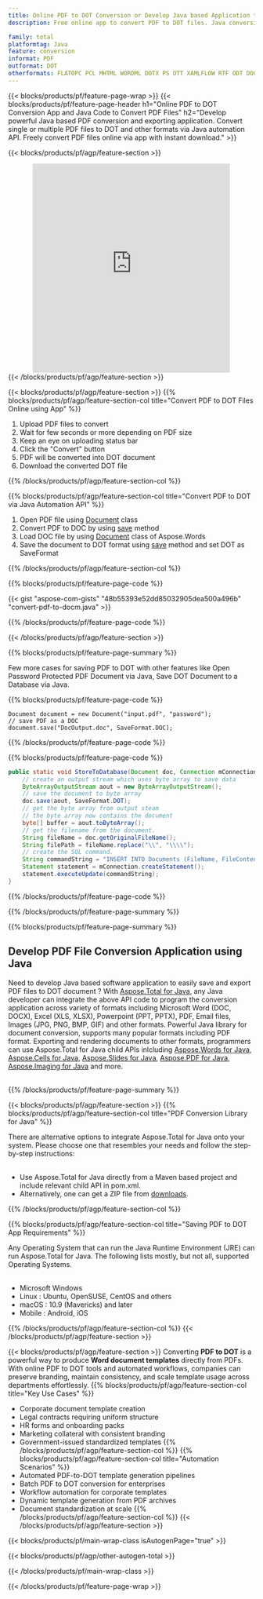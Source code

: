 ```yaml
---
title: Online PDF to DOT Conversion or Develop Java based Application to Convert PDF Files
description: Free online app to convert PDF to DOT files. Java conversion library code for PDF documents. 

family: total
platformtag: Java
feature: conversion
informat: PDF
outformat: DOT
otherformats: FLATOPC PCL MHTML WORDML DOTX PS OTT XAMLFLOW RTF ODT DOCM MARKDOWN
---
```

{{< blocks/products/pf/feature-page-wrap >}}
{{< blocks/products/pf/feature-page-header h1="Online PDF to DOT Conversion App and Java Code to Convert PDF Files" h2="Develop powerful Java based PDF conversion and exporting application. Convert single or multiple PDF files to DOT and other formats via Java automation API. Freely convert PDF files online via app with instant download." >}}


{{< blocks/products/pf/agp/feature-section >}}

<div class="container-fluid agp-content bg-white aboutfile box-1 vh100 section nopbtm">
<div class=container>
<div class=row>
<div class="demobox tc col-md-12 padding-0" align="center">

<iframe title="Free Online PDF to DOT Conversion App" style="border: none; height: 426px;" scrolling="no" src="https://widgets.aspose.cloud/total-conversion/?to=dot&from=pdf" id="child-iframe" width="80%"></iframe>

</div></div>
</div></div>
{{< /blocks/products/pf/agp/feature-section >}}


{{< blocks/products/pf/agp/feature-section >}}
{{% blocks/products/pf/agp/feature-section-col title="Convert PDF to DOT Files Online using App" %}}

1. Upload PDF files to convert
1. Wait for few seconds or more depending on PDF size
1. Keep an eye on uploading status bar
1. Click the "Convert" button
1. PDF will be converted into DOT document
1. Download the converted DOT file

{{% /blocks/products/pf/agp/feature-section-col %}}

{{% blocks/products/pf/agp/feature-section-col title="Convert PDF to DOT via Java Automation API" %}}


1. Open PDF file using [Document](https://reference.aspose.com/pdf/java/com.aspose.pdf/Document) class
2. Convert PDF to DOC by using [save](https://reference.aspose.com/pdf/java/com.aspose.pdf/Document#save-java.lang.String-com.aspose.pdf.SaveOptions-) method
3. Load DOC file by using [Document](https://reference.aspose.com/words/java/com.aspose.words/Document) class of Aspose.Words  
4. Save the document to DOT format using [save](https://reference.aspose.com/words/java/com.aspose.words/Document#save(java.lang.String,int)) method and set DOT as SaveFormat



{{% /blocks/products/pf/agp/feature-section-col %}}

{{% blocks/products/pf/feature-page-code %}}
{{< gist "aspose-com-gists" "48b55393e52dd85032905dea500a496b" "convert-pdf-to-docm.java" >}}
{{% /blocks/products/pf/feature-page-code %}}

{{< /blocks/products/pf/agp/feature-section >}}

{{% blocks/products/pf/feature-page-summary %}}

Few more cases for saving PDF to DOT with other features like Open Password Protected PDF Document via Java, Save DOT Document to a Database via Java.

{{% blocks/products/pf/feature-page-code %}}

```cs// open encrypted document
Document document = new Document("input.pdf", "password");
// save PDF as a DOC 
document.save("DocOutput.doc", SaveFormat.DOC);
```

{{% /blocks/products/pf/feature-page-code %}}
{{% blocks/products/pf/feature-page-code %}}

```java
public static void StoreToDatabase(Document doc, Connection mConnection) throws Exception {
    // create an output stream which uses byte array to save data
    ByteArrayOutputStream aout = new ByteArrayOutputStream();
    // save the document to byte array
    doc.save(aout, SaveFormat.DOT);
    // get the byte array from output steam
    // the byte array now contains the document
    byte[] buffer = aout.toByteArray();
    // get the filename from the document.
    String fileName = doc.getOriginalFileName();
    String filePath = fileName.replace("\\", "\\\\");
    // create the SQL command.
    String commandString = "INSERT INTO Documents (FileName, FileContent) VALUES('" + filePath + "', '" + buffer + "')";
    Statement statement = mConnection.createStatement();
    statement.executeUpdate(commandString);
}  
```

{{% /blocks/products/pf/feature-page-code %}}


{{% /blocks/products/pf/feature-page-summary %}}

{{% blocks/products/pf/feature-page-summary %}}

<h2>Develop PDF File Conversion Application using Java</h2>

Need to develop Java based software application to easily save and export PDF files to DOT document ? With [Aspose.Total for Java](https://products.aspose.com/total/java/), any Java developer can integrate the above API code to program the conversion application across variety of formats including Microsoft Word (DOC, DOCX), Excel (XLS, XLSX), Powerpoint (PPT, PPTX), PDF, Email files, Images (JPG, PNG, BMP, GIF) and other formats. Powerful Java library for document conversion, supports many popular formats including PDF format. Exporting and rendering documents to other formats, programmers can use Aspose.Total for Java child APIs inlcluding [Aspose.Words for Java](https://products.aspose.com/words/java/), [Aspose.Cells for Java](https://products.aspose.com/cells/java/), [Aspose.Slides for Java](https://products.aspose.com/slides/java/), [Aspose.PDF for Java](https://products.aspose.com/pdf/java/), [Aspose.Imaging for Java](https://products.aspose.com/imaging/java/) and more.<br /><br />

{{% /blocks/products/pf/feature-page-summary %}}

{{< blocks/products/pf/agp/feature-section >}}
{{% blocks/products/pf/agp/feature-section-col title="PDF Conversion Library for Java" %}}

There are alternative options to integrate Aspose.Total for Java onto your system. Please choose one that resembles your needs and follow the step-by-step instructions:<br /><br />

- Use Aspose.Total for Java directly from a Maven based project and include relevant child API in pom.xml.
- Alternatively, one can get a ZIP file from [downloads](https://releases.aspose.com/total/java).

{{% /blocks/products/pf/agp/feature-section-col %}}

{{% blocks/products/pf/agp/feature-section-col title="Saving PDF to DOT App Requirements" %}}

Any Operating System that can run the Java Runtime Environment (JRE) can run Aspose.Total for Java. The following lists mostly, but not all, supported Operating Systems. <br /><br />
- Microsoft Windows
- Linux : Ubuntu, OpenSUSE, CentOS and others
- macOS : 10.9 (Mavericks) and later
- Mobile : Android, iOS

{{% /blocks/products/pf/agp/feature-section-col %}}
{{< /blocks/products/pf/agp/feature-section >}}

{{< blocks/products/pf/agp/feature-section >}}
Converting **PDF to DOT** is a powerful way to produce **Word document templates** directly from PDFs. With online PDF to DOT tools and automated workflows, companies can preserve branding, maintain consistency, and scale template usage across departments effortlessly.
{{% blocks/products/pf/agp/feature-section-col title="Key Use Cases" %}}
- Corporate document template creation  
- Legal contracts requiring uniform structure  
- HR forms and onboarding packs  
- Marketing collateral with consistent branding  
- Government-issued standardized templates
{{% /blocks/products/pf/agp/feature-section-col %}}
{{% blocks/products/pf/agp/feature-section-col title="Automation Scenarios" %}}
- Automated PDF-to-DOT template generation pipelines  
- Batch PDF to DOT conversion for enterprises  
- Workflow automation for corporate templates  
- Dynamic template generation from PDF archives  
- Document standardization at scale
{{% /blocks/products/pf/agp/feature-section-col %}}
{{< /blocks/products/pf/agp/feature-section >}}
{{< blocks/products/pf/main-wrap-class isAutogenPage="true" >}}


{{< blocks/products/pf/agp/other-autogen-total >}}

{{< /blocks/products/pf/main-wrap-class >}}

{{< /blocks/products/pf/feature-page-wrap >}}